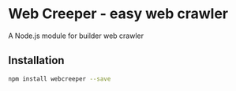 # Web Creeper - easy web crawler
A Node.js module for builder web crawler 
## Installation 
```sh
npm install webcreeper --save
```